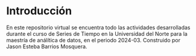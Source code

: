 # Introducción

En este repositorio virtual se encuentra todo las actividades desarrolladas durante el curso de Series de Tiempo en la Universidad del Norte para la maestría de análítica de datos, en el periodo 2024-03. Construido por Jason Esteba Barrios Mosquera. 